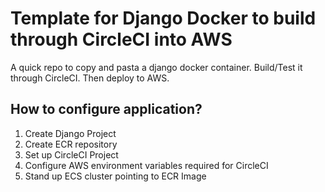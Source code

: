 # Template for Django Docker to build through CircleCI into AWS

A quick repo to copy and pasta a django docker container. Build/Test it through CircleCI. Then deploy to AWS.

## How to configure application?

1.  Create Django Project
2.  Create ECR repository
3.  Set up CircleCI Project
4.  Configure AWS environment variables required for CircleCI
5.  Stand up ECS cluster pointing to ECR Image
